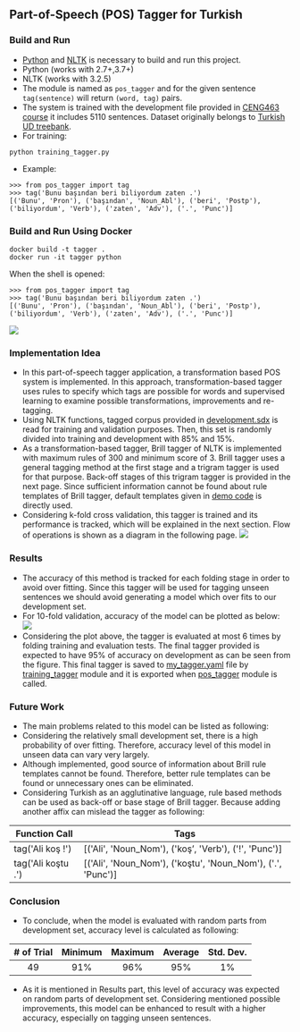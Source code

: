 ## Part-of-Speech (POS) Tagger for Turkish

### Build and Run
* [Python](https://www.python.org/) and [NLTK](http://www.nltk.org/) is necessary to build and run this project.
 * Python (works with 2.7+,3.7+)
 * NLTK (works with 3.2.5)
* The module is named as `pos_tagger` and for the given sentence `tag(sentence)` will return `(word, tag)` pairs.
* The system is trained with the development file provided in [CENG463 course](https://cow.ceng.metu.edu.tr/Courses/index.php?course=ceng463&semester=20121) it includes 5110 sentences. Dataset originally belongs to [Turkish UD treebank](http://tedlab.mit.edu/datasets/cliqs/ud-treebanks-v2.0/tr/).
* For training:
```
python training_tagger.py
```
* Example:

```
>>> from pos_tagger import tag
>>> tag('Bunu başından beri biliyordum zaten .')
[('Bunu', 'Pron'), ('başından', 'Noun_Abl'), ('beri', 'Postp'), ('biliyordum', 'Verb'), ('zaten', 'Adv'), ('.', 'Punc')]
```

### Build and Run Using Docker
```
docker build -t tagger .
docker run -it tagger python
```
When the shell is opened:
```
>>> from pos_tagger import tag
>>> tag('Bunu başından beri biliyordum zaten .')
[('Bunu', 'Pron'), ('başından', 'Noun_Abl'), ('beri', 'Postp'), ('biliyordum', 'Verb'), ('zaten', 'Adv'), ('.', 'Punc')]
```
![](img/screencast.gif)

### Implementation Idea

* In this part-of-speech tagger application, a transformation based POS system is implemented. In this approach, transformation-based tagger uses rules to specify which tags are possible for words and supervised learning to examine possible transformations, improvements and re-tagging.
* Using NLTK functions, tagged corpus provided in [development.sdx](development.sdx) is read for training and validation purposes. Then, this set is randomly divided into training and development with 85% and 15%.
* As a transformation-based tagger, Brill tagger of NLTK is implemented with maximum rules of 300 and minimum score of 3. Brill tagger uses a general tagging method at the first stage and a trigram tagger is used for that purpose. Back-off stages of this trigram tagger is provided in the next page. Since sufficient information cannot be found about rule templates of Brill tagger, default templates given in [demo code](http://nltk.googlecode.com/svn/trunk/doc/api/nltk.tag.brill-pysrc.html) is directly used.
* Considering k-fold cross validation, this tagger is trained and its performance is tracked, which will be explained in the next section. Flow of operations is shown as a diagram in the following page.
![](img/flow.png)

### Results
* The accuracy of this method is tracked for each folding stage in order to avoid over fitting. Since this tagger will be used for tagging unseen sentences we should avoid generating a model which over fits to our development set.
* For 10-fold validation, accuracy of the model can be plotted as below:
![](img/accuraccy-results.png)
* Considering the plot above, the tagger is evaluated at most 6 times by folding training and evaluation tests. The final tagger provided is expected to have 95% of accuracy on development as can be seen from the figure. This final tagger is saved to [my_tagger.yaml](my_tagger.yaml) file by [training_tagger](training_tagger.py) module and it is exported when [pos_tagger](pos_tagger.py) module is called.

### Future Work
* The main problems related to this model can be listed as following:
 * Considering the relatively small development set, there is a high probability of over fitting. Therefore, accuracy level of this model in unseen data can vary very largely.
 * Although implemented, good source of information about Brill rule templates cannot be found. Therefore, better rule templates can be found or unnecessary ones can be eliminated.
 * Considering Turkish as an agglutinative language, rule based methods can be used as back-off or base stage of Brill tagger. Because adding another affix can mislead the tagger as following:

| Function Call      	| Tags                                                        	|
|--------------------	|-------------------------------------------------------------	|
| tag('Ali koş !')   	| [('Ali', 'Noun_Nom'), ('koş’, 'Verb'), ('!', 'Punc')]       	|
| tag('Ali koştu .') 	| [('Ali', 'Noun_Nom'), ('koştu', 'Noun_Nom'), ('.', 'Punc')] 	|

### Conclusion
* To conclude, when the model is evaluated with random parts from development set, accuracy level is calculated as following:

| # of Trial 	| Minimum 	| Maximum 	| Average 	| Std. Dev. 	|
|:------:	|:-------:	|:-------:	|:-------:	|:---------:	|
|   49   	|   91%   	|   96%   	|   95%   	|     1%    	|

* As it is mentioned in Results part, this level of accuracy was expected on random parts of development set. Considering mentioned possible improvements, this model can be enhanced to result with a higher accuracy, especially on tagging unseen sentences.
